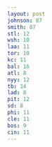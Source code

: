 ```yaml
---
layout: post
johnson: 87
smith: 87
stl: 12
wsh: 10
laa: 11
tor: 10
kc: 11
bal: 16
atl: 8
nyy: 12
tb: 14
lad: 8
pit: 12
sd: 8
phi: 11
cle: 11
bos: 9
cin: 11
---
```

